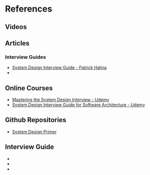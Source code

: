 # References

## Videos



## Articles

### Interview Guides

* [System Design Interview Guide - Patrick Halina](http://patrickhalina.com/posts/systems-design-interview-guide/)
*

## Online Courses

* [Mastering the System Design Interview - Udemy](https://cisco.udemy.com/course/system-design-interview-prep/learn/lecture/28971348#overview)
* [System Design Interview Guide for Software Architecture - Udemy](https://cisco.udemy.com/course/system-design-a-comprehensive-guide/learn/lecture/26965790#overview)

## Github Repositories

* [System Design Primer](https://github.com/donnemartin/system-design-primer)



## Interview Guide

*
*
*
